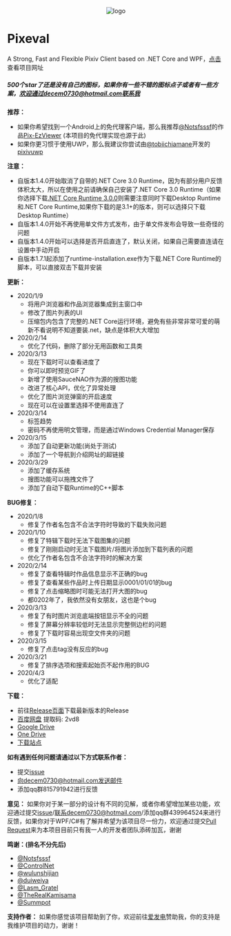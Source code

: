 <div align="center">
    <img src="https://s1.ax1x.com/2020/04/03/GUMZjS.png" alt="logo">
</div>

# Pixeval
A Strong, Fast and Flexible Pixiv Client based on .NET Core and WPF，[点击](http://47.95.218.243/index/index.html)查看项目网址

##### 500个star了还是没有自己的图标，如果你有一些不错的图标点子或者有一些方案，欢迎通过decem0730@hotmail.com联系我

**推荐：**
* 如果你希望找到一个Android上的免代理客户端，那么我推荐[@Notsfsssf](https://github.com/Notsfsssf)的作品[Pix-EzViewer](https://github.com/Notsfsssf/Pix-EzViewer) (本项目的免代理实现也源于此)
* 如果你更习惯于使用UWP，那么我建议你尝试由[@tobiichiamane](https://github.com/tobiichiamane)开发的[pixivuwp](https://github.com/tobiichiamane/pixivfs-uwp)

**注意：**
* 自版本1.4.0开始取消了自带的.NET Core 3.0 Runtime，因为有部分用户反馈体积太大，所以在使用之前请确保自己安装了.NET Core 3.0 Runtime（如果你选择下载[.NET Core Runtime 3.0.0](https://dotnet.microsoft.com/download/dotnet-core/3.0)则需要注意同时下载Desktop Runtime和.NET Core Runtime,如果你下载的是3.1+的版本，则可以选择只下载Desktop Runtime）
* 自版本1.4.0开始不再使用单文件方式发布，由于单文件发布会导致一些奇怪的问题
* 自版本1.4.0开始可以选择是否开启直连了，默认关闭，如果自己需要直连请在设置中手动开启
* 自版本1.7.1起添加了runtime-installation.exe作为下载.NET Core Runtime的脚本，可以直接双击下载并安装

**更新：**
* 2020/1/9
    - 将用户浏览器和作品浏览器集成到主窗口中
    - 修改了图片列表的UI
    - 压缩包内包含了完整的.NET Core运行环境，避免有些非常非常可爱的萌新不看说明不知道要装.net，缺点是体积大大增加
* 2020/2/14
    - 优化了代码，删除了部分无用函数和工具类
* 2020/3/13
    - 现在下载时可以查看进度了
    - 你可以即时预览GIF了
    - 新增了使用SauceNAO作为源的搜图功能
    - 改进了核心API，优化了异常处理
    - 优化了图片浏览弹窗的开启速度
    - 现在可以在设置里选择不使用直连了</br>
* 2020/3/14
    - 标签趋势
    - 密码不再使用明文管理，而是通过Windows Credential Manager保存
* 2020/3/15
    - 添加了自动更新功能(尚处于测试)
    - 添加了一个导航到介绍网址的超链接
* 2020/3/29
    - 添加了缓存系统
    - 搜图功能可以拖拽文件了
    - 添加了自动下载Runtime的C++脚本


**BUG修复：**
* 2020/1/8
    - 修复了作者名包含不合法字符时导致的下载失败问题
* 2020/1/10
    - 修复了特辑下载时无法下载图集的问题
    - 修复了刚刚启动时无法下载图片/将图片添加到下载列表的问题
    - 优化了作者名包含不合法字符时的解决方案
* 2020/2/14
    - 修复了查看特辑时作品信息显示不正确的bug
    - 修复了查看某些作品时上传日期显示0001/01/01的bug
    - 修复了点击缩略图时可能无法打开大图的bug
    - 都0202年了，我依然没有女朋友，这也是个bug
* 2020/3/13
    - 修复了有时图片浏览底端按钮显示不全的问题
    - 修复了屏幕分辨率较低时无法显示完整侧边栏的问题
    - 修复了下载时容易出现空文件夹的问题</br>
* 2020/3/15
    - 修复了点击tag没有反应的bug
* 2020/3/21
    - 修复了排序选项和搜索起始页不起作用的BUG
* 2020/4/3
    - 优化了适配
    
**下载：**
* 前往[Release页面](https://github.com/Rinacm/Pixeval/releases)下载最新版本的Release
* [百度网盘](https://pan.baidu.com/s/11dHmITNEeD6MAyzPLb052w) 提取码: 2vd8
* [Google Drive](https://drive.google.com/drive/folders/1CufNXqdxKsIWej744dAZqUUQ0h53OVmb?usp=sharing)
* [One Drive](https://1drv.ms/u/s!AjGDnrSBn8YtgYdTPxBWOiM0CV6KYg?e=1OXzF5)
* [下载站点](http://47.95.218.243/Pixeval.zip)

**如有遇到任何问题请通过以下方式联系作者：**
* 提交[issue](https://github.com/Rinacm/Pixeval/issues/new)
* 向decem0730@hotmail.com发送邮件
* 添加qq群815791942进行反馈

**意见：**
如果你对于某一部分的设计有不同的见解，或者你希望增加某些功能，欢迎通过提交[issue](https://github.com/Rinacm/Pixeval/issues/new)/联系decem0730@hotmail.com/添加qq群439964524来进行反馈，如果你对于WPF/C#有了解并希望为该项目尽一份力，欢迎通过提交[Pull Request](https://github.com/Rinacm/Pixeval/pulls)来为本项目目前只有我一人的开发者团队添砖加瓦，谢谢

**鸣谢：(排名不分先后)**
* [@Notsfsssf](https://github.com/Notsfsssf)
* [@ControlNet](https://github.com/ControlNet)
* [@wulunshijian](https://github.com/wulunshijian)
* [@duiweiya](https://github.com/duiweiya)
* [@Lasm_Gratel](https://github.com/NanamiArihara)
* [@TheRealKamisama](https://github.com/TheRealKamisama)
* [@Summpot](https://github.com/Summpot)

**支持作者：**
如果你感觉该项目帮助到了你，欢迎前往[爱发电](https://afdian.net/@dylech30th)赞助我，你的支持是我维护项目的动力，谢谢！
